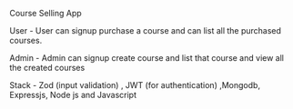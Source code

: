 Course Selling App 

User - User can signup purchase a course and can list all the purchased courses. 

Admin - Admin can signup create course and list that course and view all the created courses 

Stack - Zod (input validation) , JWT (for authentication) ,Mongodb, Expressjs, Node js and Javascript 

